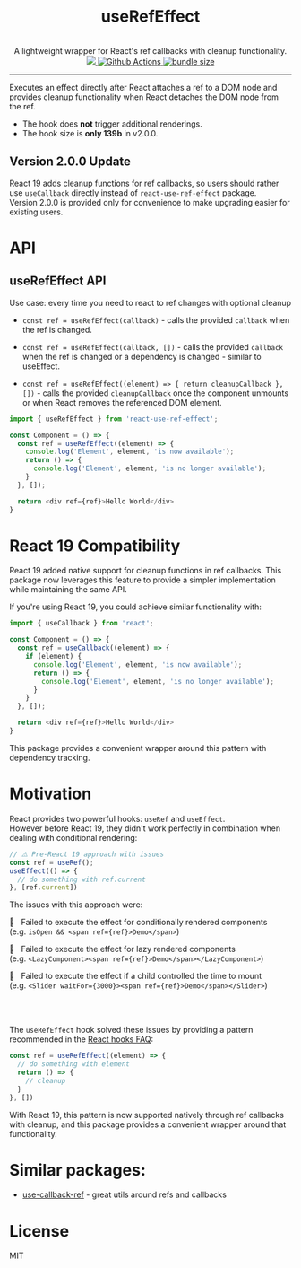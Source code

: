 <div align="center">
  <h1>useRefEffect</h1>
  <br/>
  A lightweight wrapper for React's ref callbacks with cleanup functionality.
  <br/>
    <a href="https://www.npmjs.com/package/react-use-ref-effect">
      <img src="https://img.shields.io/npm/v/react-use-ref-effect.svg?style=flat-square" />
    </a>
    <a href='https://github.com/jantimon/react-use-ref-effect/workflows/CI?query=workflow%3A"CI"'>
       <img alt="Github Actions" src="https://github.com/jantimon/react-use-ref-effect/workflows/CI/badge.svg?style=flat-square">
    </a>
    <a href="https://bundlephobia.com/result?p=react-use-ref-effect">
      <img src="https://img.shields.io/bundlephobia/minzip/react-use-ref-effect.svg" alt="bundle size">
    </a> 
</div>

---

Executes an effect directly after React attaches a ref to a DOM node and provides cleanup functionality when React detaches the DOM node from the ref.

- The hook does __not__ trigger additional renderings.
- The hook size is __only 139b__ in v2.0.0.

## Version 2.0.0 Update

React 19 adds cleanup functions for ref callbacks, so users should rather use `useCallback` directly instead of `react-use-ref-effect` package.  
Version 2.0.0 is provided only for convenience to make upgrading easier for existing users.

# API

## useRefEffect API
Use case: every time you need to react to ref changes with optional cleanup

- `const ref = useRefEffect(callback)` - calls the provided `callback` when the ref is changed.

- `const ref = useRefEffect(callback, [])` - calls the provided `callback` when the ref is changed or a dependency is changed - similar to useEffect.

- `const ref = useRefEffect((element) => { return cleanupCallback }, [])` - calls the provided `cleanupCallback` once the component unmounts or when React removes the referenced DOM element.

```js
import { useRefEffect } from 'react-use-ref-effect';

const Component = () => {
  const ref = useRefEffect((element) => {
    console.log('Element', element, 'is now available');
    return () => {
      console.log('Element', element, 'is no longer available');
    }
  }, []);

  return <div ref={ref}>Hello World</div>
}
```

# React 19 Compatibility

React 19 added native support for cleanup functions in ref callbacks. This package now leverages this feature to provide a simpler implementation while maintaining the same API.

If you're using React 19, you could achieve similar functionality with:

```js
import { useCallback } from 'react';

const Component = () => {
  const ref = useCallback((element) => {
    if (element) {
      console.log('Element', element, 'is now available');
      return () => {
        console.log('Element', element, 'is no longer available');
      }
    }
  }, []);

  return <div ref={ref}>Hello World</div>
}
```

This package provides a convenient wrapper around this pattern with dependency tracking.

# Motivation

React provides two powerful hooks: `useRef` and `useEffect`.  
However before React 19, they didn't work perfectly in combination when dealing with conditional rendering:

```js
// ⚠️ Pre-React 19 approach with issues
const ref = useRef();
useEffect(() => {
  // do something with ref.current
}, [ref.current])
```

The issues with this approach were:

🚫 &nbsp; Failed to execute the effect for conditionally rendered components  
(e.g. `isOpen && <span ref={ref}>Demo</span>`)

🚫 &nbsp; Failed to execute the effect for lazy rendered components  
(e.g. `<LazyComponent><span ref={ref}>Demo</span></LazyComponent>`)

🚫 &nbsp; Failed to execute the effect if a child controlled the time to mount  
(e.g. `<Slider waitFor={3000}><span ref={ref}>Demo</span></Slider>`)

<br /><br />

The `useRefEffect` hook solved these issues by providing a pattern recommended in the [React hooks FAQ](https://reactjs.org/docs/hooks-faq.html#how-can-i-measure-a-dom-node):

```js
const ref = useRefEffect((element) => {
  // do something with element
  return () => {
    // cleanup
  }
}, [])
```

With React 19, this pattern is now supported natively through ref callbacks with cleanup, and this package provides a convenient wrapper around that functionality.

# Similar packages:
- [use-callback-ref](https://github.com/theKashey/use-callback-ref) - great utils around refs and callbacks

# License
MIT